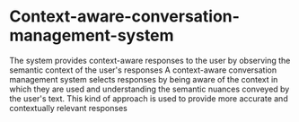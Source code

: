 # Context-aware-conversation-management-system
The system provides context-aware responses to the user by observing the semantic context of the user's responses
A context-aware conversation management system selects responses by being aware of the context in which they are used and understanding the semantic nuances conveyed by the user's text. This kind of approach is used  to provide more accurate and contextually relevant responses
